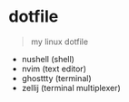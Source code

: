 # dotfile

> my linux dotfile

- nushell (shell)
- nvim (text editor)
- ghosttty (terminal)
- zellij (terminal multiplexer)
